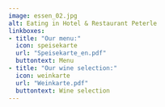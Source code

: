 ```yaml
---
image: essen_02.jpg
alt: Eating in Hotel & Restaurant Peterle
linkboxes:
- title: "Our menu:"
  icon: speisekarte
  url: "Speisekarte_en.pdf"
  buttontext: Menu
- title: "Our wine selection:"
  icon: weinkarte
  url: "Weinkarte.pdf"
  buttontext: Wine selection
---
```

